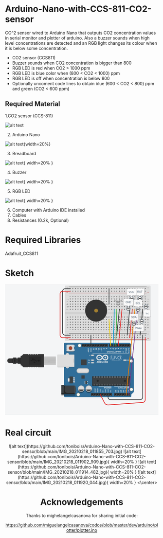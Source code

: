 # Arduino-Nano-with-CCS-811-CO2-sensor

CO^2 sensor wired to Arduino Nano that outputs CO2 concentration values in serial monitor and plotter of arduino. Also a buzzer sounds when high level concentrations are detected and an RGB light changes its colour when it is below some concentration.

+ CO2 sensor (CCS811)
+ Buzzer sounds when CO2 concentration is bigger than 800 
+ RGB LED is red when CO2 > 1000 ppm
+ RGB LED is blue color when (800 < CO2 < 1000) ppm 
+ RGB LED is off when concentration is below 800
+ Optionally uncoment code lines to obtain blue (600 < CO2 < 800) ppm and green (CO2 < 600 ppm) 



## Required Material 

1.CO2 sensor (CCS-811)

![alt text](https://encrypted-tbn0.gstatic.com/images?q=tbn:ANd9GcQpCsr3m4kD-yAsh7RNSmo15HEv6KgYtPxiOA&usqp=CAU)

2. Arduino Nano

![alt text](https://www.electan.com/images/nano.jpg){width=20%}

3. Breadboard

![alt text](https://cdn.sparkfun.com//assets/parts/8/5/0/3/12002-Breadboard_-_Self-Adhesive__White_-01.jpg){ width=20% }

4. Buzzer

![alt text](https://www.pcboard.ca/image/cache/catalog/products/buzzers/piezo-buzzer/piezo-buzzer-01-500x500.jpg){ width=20% }

5. RGB LED

![alt text](https://cdn.sparkfun.com//assets/parts/6/5/5/7/11120-Diffused_LED_-_RGB_10mm-01.jpg){ width=20% }

6. Computer with Arduino IDE installed 
7. Cables
8. Resistances (0.2k, Optional)

# Required Libraries 
Adafruit_CCS811

# Sketch

![alt text](https://github.com/tonibois/Arduino-Nano-with-CCS-811-CO2-sensor/blob/main/Sketch.png)

# Real circuit
<center>
![alt text](https://github.com/tonibois/Arduino-Nano-with-CCS-811-CO2-sensor/blob/main/IMG_20210218_011855_703.jpg)
![alt text](https://github.com/tonibois/Arduino-Nano-with-CCS-811-CO2-sensor/blob/main/IMG_20210218_011902_909.jpg){ width=20% }
![alt text](https://github.com/tonibois/Arduino-Nano-with-CCS-811-CO2-sensor/blob/main/IMG_20210218_011914_482.jpg){ width=20% }
![alt text](https://github.com/tonibois/Arduino-Nano-with-CCS-811-CO2-sensor/blob/main/IMG_20210218_011920_044.jpg){ width=20% }
<\center>

# Acknowledgements
Thanks to mighelangelcasanova for sharing initial code:

https://github.com/miguelangelcasanova/codos/blob/master/dev/arduino/plotter/plotter.ino 
